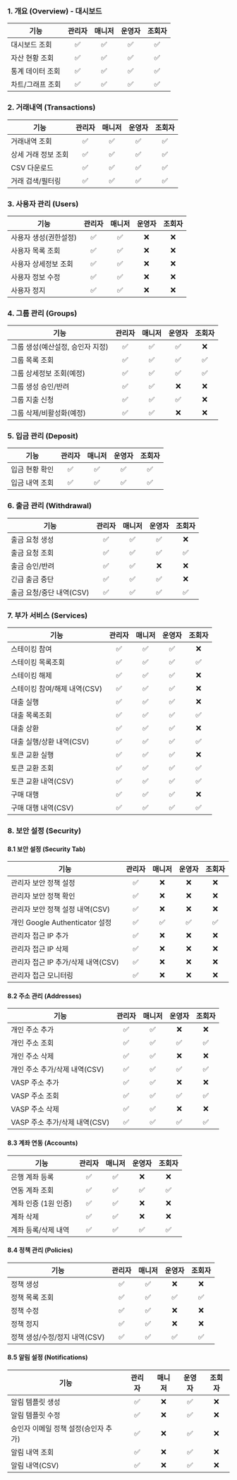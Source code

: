 ### 1. 개요 (Overview) - 대시보드

| 기능             | 관리자 | 매니저 | 운영자 | 조회자 |
| ---------------- | :----: | :----: | :----: | :----: |
| 대시보드 조회    |   ✅   |   ✅   |   ✅   |   ✅   |
| 자산 현황 조회   |   ✅   |   ✅   |   ✅   |   ✅   |
| 통계 데이터 조회 |   ✅   |   ✅   |   ✅   |   ✅   |
| 차트/그래프 조회 |   ✅   |   ✅   |   ✅   |   ✅   |

### 2. 거래내역 (Transactions)

| 기능                | 관리자 | 매니저 | 운영자 | 조회자 |
| ------------------- | :----: | :----: | :----: | :----: |
| 거래내역 조회       |   ✅   |   ✅   |   ✅   |   ✅   |
| 상세 거래 정보 조회 |   ✅   |   ✅   |   ✅   |   ✅   |
| CSV 다운로드        |   ✅   |   ✅   |   ✅   |   ✅   |
| 거래 검색/필터링    |   ✅   |   ✅   |   ✅   |   ✅   |

### 3. 사용자 관리 (Users)

| 기능                  | 관리자 | 매니저 | 운영자 | 조회자 |
| --------------------- | :----: | :----: | :----: | :----: |
| 사용자 생성(권한설정) |   ✅   |   ✅   |   ❌   |   ❌   |
| 사용자 목록 조회      |   ✅   |   ✅   |   ❌   |   ❌   |
| 사용자 상세정보 조회  |   ✅   |   ✅   |   ❌   |   ❌   |
| 사용자 정보 수정      |   ✅   |   ✅   |   ❌   |   ❌   |
| 사용자 정지           |   ✅   |   ✅   |   ❌   |   ❌   |

### 4. 그룹 관리 (Groups)

| 기능                             | 관리자 | 매니저 | 운영자 | 조회자 |
| -------------------------------- | :----: | :----: | :----: | :----: |
| 그룹 생성(예산설정, 승인자 지정) |   ✅   |   ✅   |   ✅   |   ❌   |
| 그룹 목록 조회                   |   ✅   |   ✅   |   ✅   |   ✅   |
| 그룹 상세정보 조회(예정)         |   ✅   |   ✅   |   ✅   |   ✅   |
| 그룹 생성 승인/반려              |   ✅   |   ✅   |   ❌   |   ❌   |
| 그룹 지출 신청                   |   ✅   |   ✅   |   ✅   |   ❌   |
| 그룹 삭제/비활성화(예정)         |   ✅   |   ✅   |   ❌   |   ❌   |

### 5. 입금 관리 (Deposit)

| 기능           | 관리자 | 매니저 | 운영자 | 조회자 |
| -------------- | :----: | :----: | :----: | :----: |
| 입금 현황 확인 |   ✅   |   ✅   |   ✅   |   ✅   |
| 입금 내역 조회 |   ✅   |   ✅   |   ✅   |   ✅   |

### 6. 출금 관리 (Withdrawal)

| 기능                     | 관리자 | 매니저 | 운영자 | 조회자 |
| ------------------------ | :----: | :----: | :----: | :----: |
| 출금 요청 생성           |   ✅   |   ✅   |   ✅   |   ❌   |
| 출금 요청 조회           |   ✅   |   ✅   |   ✅   |   ✅   |
| 출금 승인/반려           |   ✅   |   ✅   |   ❌   |   ❌   |
| 긴급 출금 중단           |   ✅   |   ✅   |   ✅   |   ❌   |
| 출금 요청/중단 내역(CSV) |   ✅   |   ✅   |   ✅   |   ✅   |

### 7. 부가 서비스 (Services)

| 기능                         | 관리자 | 매니저 | 운영자 | 조회자 |
| ---------------------------- | :----: | :----: | :----: | :----: |
| 스테이킹 참여                |   ✅   |   ✅   |   ✅   |   ❌   |
| 스테이킹 목록조회            |   ✅   |   ✅   |   ✅   |   ✅   |
| 스테이킹 해제                |   ✅   |   ✅   |   ✅   |   ❌   |
| 스테이킹 참여/해제 내역(CSV) |   ✅   |   ✅   |   ✅   |   ❌   |
| 대출 실행                    |   ✅   |   ✅   |   ✅   |   ❌   |
| 대출 목록조회                |   ✅   |   ✅   |   ✅   |   ✅   |
| 대출 상환                    |   ✅   |   ✅   |   ✅   |   ❌   |
| 대출 실행/상환 내역(CSV)     |   ✅   |   ✅   |   ✅   |   ✅   |
| 토큰 교환 실행               |   ✅   |   ✅   |   ✅   |   ❌   |
| 토큰 교환 조회               |   ✅   |   ✅   |   ✅   |   ✅   |
| 토큰 교환 내역(CSV)          |   ✅   |   ✅   |   ✅   |   ✅   |
| 구매 대행                    |   ✅   |   ✅   |   ✅   |   ❌   |
| 구매 대행 내역(CSV)          |   ✅   |   ✅   |   ✅   |   ✅   |

### 8. 보안 설정 (Security)

#### 8.1 보안 설정 (Security Tab)

| 기능                               | 관리자 | 매니저 | 운영자 | 조회자 |
| ---------------------------------- | :----: | :----: | :----: | :----: |
| 관리자 보안 정책 설정              |   ✅   |   ❌   |   ❌   |   ❌   |
| 관리자 보안 정책 확인              |   ✅   |   ❌   |   ❌   |   ❌   |
| 관리자 보안 정책 설정 내역(CSV)    |   ✅   |   ❌   |   ❌   |   ❌   |
| 개인 Google Authenticator 설정     |   ✅   |   ✅   |   ✅   |   ✅   |
| 관리자 접근 IP 추가                |   ✅   |   ❌   |   ❌   |   ❌   |
| 관리자 접근 IP 삭제                |   ✅   |   ❌   |   ❌   |   ❌   |
| 관리자 접근 IP 추가/삭제 내역(CSV) |   ✅   |   ❌   |   ❌   |   ❌   |
| 관리자 접근 모니터링               |   ✅   |   ❌   |   ❌   |   ❌   |

#### 8.2 주소 관리 (Addresses)

| 기능                          | 관리자 | 매니저 | 운영자 | 조회자 |
| ----------------------------- | :----: | :----: | :----: | :----: |
| 개인 주소 추가                |   ✅   |   ✅   |   ❌   |   ❌   |
| 개인 주소 조회                |   ✅   |   ✅   |   ✅   |   ✅   |
| 개인 주소 삭제                |   ✅   |   ✅   |   ❌   |   ❌   |
| 개인 주소 추가/삭제 내역(CSV) |   ✅   |   ✅   |   ✅   |   ✅   |
| VASP 주소 추가                |   ✅   |   ✅   |   ❌   |   ❌   |
| VASP 주소 조회                |   ✅   |   ✅   |   ✅   |   ✅   |
| VASP 주소 삭제                |   ✅   |   ✅   |   ❌   |   ❌   |
| VASP 주소 추가/삭제 내역(CSV) |   ✅   |   ✅   |   ✅   |   ✅   |

#### 8.3 계좌 연동 (Accounts)

| 기능                 | 관리자 | 매니저 | 운영자 | 조회자 |
| -------------------- | :----: | :----: | :----: | :----: |
| 은행 계좌 등록       |   ✅   |   ✅   |   ❌   |   ❌   |
| 연동 계좌 조회       |   ✅   |   ✅   |   ✅   |   ✅   |
| 계좌 인증 (1원 인증) |   ✅   |   ✅   |   ❌   |   ❌   |
| 계좌 삭제            |   ✅   |   ✅   |   ❌   |   ❌   |
| 계좌 등록/삭제 내역  |   ✅   |   ✅   |   ✅   |   ✅   |

#### 8.4 정책 관리 (Policies)

| 기능                          | 관리자 | 매니저 | 운영자 | 조회자 |
| ----------------------------- | :----: | :----: | :----: | :----: |
| 정책 생성                     |   ✅   |   ✅   |   ❌   |   ❌   |
| 정책 목록 조회                |   ✅   |   ✅   |   ✅   |   ✅   |
| 정책 수정                     |   ✅   |   ✅   |   ❌   |   ❌   |
| 정책 정지                     |   ✅   |   ✅   |   ❌   |   ❌   |
| 정책 생성/수정/정지 내역(CSV) |   ✅   |   ✅   |   ✅   |   ✅   |

#### 8.5 알림 설정 (Notifications)

| 기능                                 | 관리자 | 매니저 | 운영자 | 조회자 |
| ------------------------------------ | :----: | :----: | :----: | :----: |
| 알림 템플릿 생성                     |   ✅   |   ❌   |   ✅   |   ❌   |
| 알림 템플릿 수정                     |   ✅   |   ❌   |   ✅   |   ❌   |
| 승인자 이메일 정책 설정(승인자 추가) |   ✅   |   ❌   |   ✅   |   ❌   |
| 알림 내역 조회                       |   ✅   |   ❌   |   ✅   |   ❌   |
| 알림 내역(CSV)                       |   ✅   |   ❌   |   ✅   |   ❌   |
